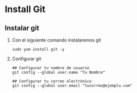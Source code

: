 # Install Git

## Instalar git

1. Con el siguiente comando instalaremos git

    ```console
    sudo yum install git -y
    ```

1. Configurar git

    ```console
    ## Configurar tu nombre de usuario
    git config --global user.name "Tu Nombre"

    ## Configurar tu correo electrónico
    git config --global user.email "tucorreo@ejemplo.com"
    ```